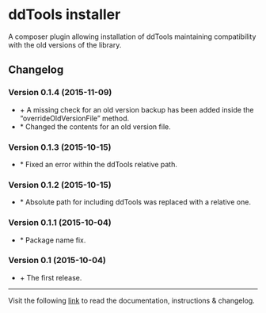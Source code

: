 # ddTools installer

A composer plugin allowing installation of ddTools maintaining compatibility with the old versions of the library.

## Changelog

### Version 0.1.4 (2015-11-09)
* \+ A missing check for an old version backup has been added inside the “overrideOldVersionFile” method.
* \* Changed the contents for an old version file.

### Version 0.1.3 (2015-10-15)
* \* Fixed an error within the ddTools relative path.

### Version 0.1.2 (2015-10-15)
* \* Absolute path for including ddTools was replaced with a relative one.

### Version 0.1.1 (2015-10-04)
* \* Package name fix.

### Version 0.1 (2015-10-04)
* \+ The first release.
___
Visit the following [link](http://code.divandesign.biz/modx/ddtools) to read the documentation, instructions & changelog.